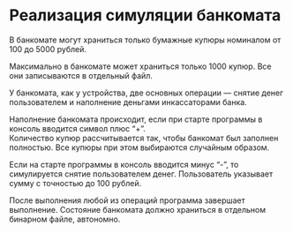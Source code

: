 # Реализация симуляции банкомата

В банкомате могут храниться только бумажные купюры номиналом от 100 до 5000 рублей. 

Максимально в банкомате может храниться только 1000 купюр. Все они записываются в отдельный файл. 

У банкомата, как у устройства, две основных операции — снятие денег пользователем и наполнение деньгами инкассаторами банка.

Наполнение банкомата происходит, если при старте программы в консоль вводится символ плюс “+”.  
Количество купюр рассчитывается так, чтобы банкомат был заполнен полностью. Все купюры при этом выбираются случайным образом.

Если на старте программы в консоль вводится минус “-”, то симулируется снятие пользователем денег. 
Пользователь указывает сумму с точностью до 100 рублей.

После выполнения любой из операций программа завершает выполнение. Состояние банкомата должно храниться в отдельном бинарном файле, автономно.

